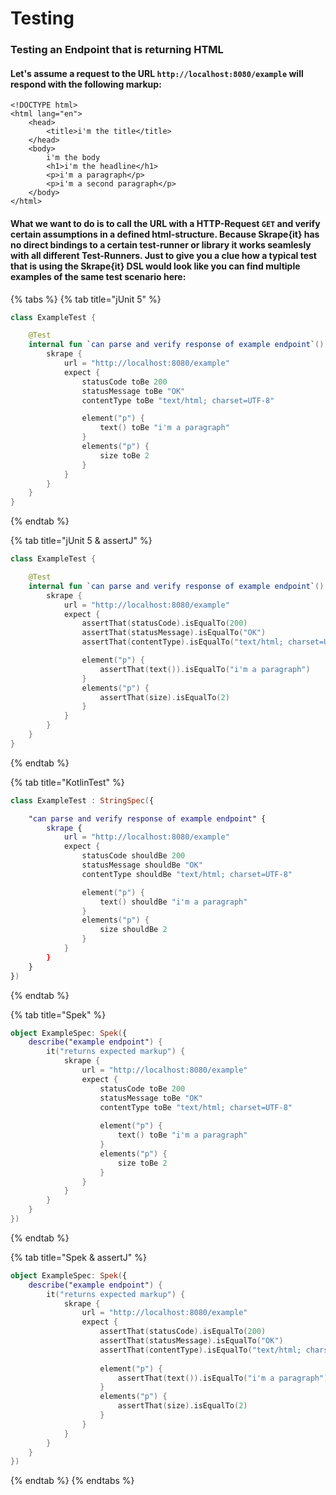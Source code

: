 # Testing

### Testing an Endpoint that is returning HTML

#### Let's assume a request to the URL `http://localhost:8080/example` will respond with the following markup:

```markup
<!DOCTYPE html>
<html lang="en">
    <head>
        <title>i'm the title</title>
    </head>
    <body>
        i'm the body
        <h1>i'm the headline</h1>
        <p>i'm a paragraph</p>
        <p>i'm a second paragraph</p>
    </body>
</html>
```

#### What we want to do is to call the URL with a HTTP-Request `GET` and verify certain assumptions in a defined html-structure. Because Skrape{it} has no direct bindings to a certain test-runner or library it works seamlesly with all different Test-Runners. Just to give you a clue how a typical test that is using the Skrape{it} DSL would look like you can find multiple examples of the same test scenario here:

{% tabs %}
{% tab title="jUnit 5" %}
```kotlin
class ExampleTest {

    @Test
    internal fun `can parse and verify response of example endpoint`() {
        skrape {
            url = "http://localhost:8080/example"
            expect {
                statusCode toBe 200
                statusMessage toBe "OK"
                contentType toBe "text/html; charset=UTF-8"

                element("p") {
                    text() toBe "i'm a paragraph"
                }
                elements("p") {
                    size toBe 2
                }
            }
        }
    }
}
```
{% endtab %}

{% tab title="jUnit 5 & assertJ" %}
```kotlin
class ExampleTest {

    @Test
    internal fun `can parse and verify response of example endpoint`() {
        skrape {
            url = "http://localhost:8080/example"
            expect {
                assertThat(statusCode).isEqualTo(200)
                assertThat(statusMessage).isEqualTo("OK")
                assertThat(contentType).isEqualTo("text/html; charset=UTF-8")

                element("p") {
                    assertThat(text()).isEqualTo("i'm a paragraph")
                }
                elements("p") {
                    assertThat(size).isEqualTo(2)
                }
            }
        }
    }
}
```
{% endtab %}

{% tab title="KotlinTest" %}
```kotlin
class ExampleTest : StringSpec({

    "can parse and verify response of example endpoint" {
        skrape {
            url = "http://localhost:8080/example"
            expect {
                statusCode shouldBe 200
                statusMessage shouldBe "OK"
                contentType shouldBe "text/html; charset=UTF-8"

                element("p") {
                    text() shouldBe "i'm a paragraph"
                }
                elements("p") {
                    size shouldBe 2
                }
            }
        }
    }
})
```
{% endtab %}

{% tab title="Spek" %}
```kotlin
object ExampleSpec: Spek({
    describe("example endpoint") {
        it("returns expected markup") {
            skrape {
                url = "http://localhost:8080/example"
                expect {
                    statusCode toBe 200
                    statusMessage toBe "OK"
                    contentType toBe "text/html; charset=UTF-8"
    
                    element("p") {
                        text() toBe "i'm a paragraph"
                    }
                    elements("p") {
                        size toBe 2
                    }
                }
            }
        }
    }
})
```
{% endtab %}

{% tab title="Spek & assertJ" %}
```kotlin
object ExampleSpec: Spek({
    describe("example endpoint") {
        it("returns expected markup") {
            skrape {
                url = "http://localhost:8080/example"
                expect {
                    assertThat(statusCode).isEqualTo(200)
                    assertThat(statusMessage).isEqualTo("OK")
                    assertThat(contentType).isEqualTo("text/html; charset=UTF-8")
    
                    element("p") {
                        assertThat(text()).isEqualTo("i'm a paragraph")
                    }
                    elements("p") {
                        assertThat(size).isEqualTo(2)
                    }
                }
            }
        }
    }
})
```
{% endtab %}
{% endtabs %}

